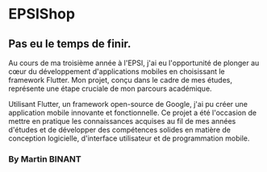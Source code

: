 # EPSIShop

## Pas eu le temps de finir.

Au cours de ma troisième année à l'EPSI, j'ai eu l'opportunité de plonger au cœur du développement d'applications mobiles en choisissant
le framework Flutter. Mon projet, conçu dans le cadre de mes études, représente une étape cruciale de mon parcours académique.

Utilisant Flutter, un framework open-source de Google, j'ai pu créer une application mobile innovante et fonctionnelle. Ce projet a été
l'occasion de mettre en pratique les connaissances acquises au fil de mes années d'études et de développer des compétences solides en matière
de conception logicielle, d'interface utilisateur et de programmation mobile.

### By Martin BINANT